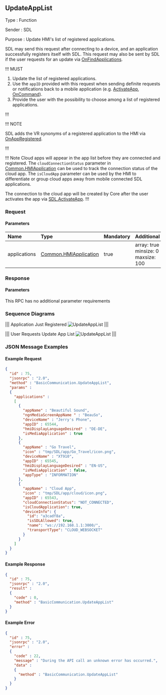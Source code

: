 ## UpdateAppList

Type
: Function

Sender
: SDL

Purpose
: Update HMI's list of registered applications.

SDL may send this request after connecting to a device, and an application successfully registers itself with SDL. This request may also be sent by SDL if the user requests for an update via [OnFindApplications](../onfindapplications).

!!! MUST

  1. Update the list of registered applications.
  2. Use the `appID` provided with this request when sending definite requests or notifications back to a mobile application (e.g. [ActivateApp](../activateapp), [OnCommand](../../ui/oncommand)).
  3. Provide the user with the possibility to choose among a list of registered applications.

!!!

!!! NOTE

SDL adds the VR synonyms of a registered application to the HMI via [OnAppRegistered](../onappregistered).

!!!

!!! Note
Cloud apps will appear in the app list before they are connected and registered. The `cloudConnectionStatus` parameter in [Common.HMIApplication](../../common/structs/#hmiapplication) can be used to track the connection status of the cloud app. The `isCloudApp` parameter can be used by the HMI to differentiate or group cloud apps away from mobile connected SDL applications. 

The connection to the cloud app will be created by Core after the user activates the app via [SDL.ActivateApp](../../SDL/ActivateApp).
!!!


### Request

#### Parameters

|Name|Type|Mandatory|Additional|
|:---|:---|:--------|:---------|
|applications|[Common.HMIApplication](../../common/structs/#hmiapplication)|true|array: true<br>minsize: 0<br>maxsize: 100|

### Response

#### Parameters

This RPC has no additional parameter requirements

### Sequence Diagrams

|||
Application Just Registered
![UpdateAppList](./assets/UpdateAppListAppRegister.png)
|||

|||
User Requests Update App List
![UpdateAppList](./assets/UpdateAppListUser.png)
|||

### JSON Message Examples

#### Example Request

```json
{
  "id" : 75,
  "jsonrpc" : "2.0",
  "method" : "BasicCommunication.UpdateAppList",
  "params" :
  {
    "applications" :
    [
      {
        "appName" : "Beautiful Sound",
        "ngnMediaScreenAppName " : "BeauSo",
        "deviceName" : "Jerry's Phone",
        "appID" : 65544,
        "hmiDisplayLanguageDesired" : "DE-DE",
        "isMediaApplication" : true
      },
      {
        "appName" : "Go Travel",
        "icon" : "tmp/SDL/app/Go_Travel/icon.png",
        "deviceName" : "XT910",
        "appID" : 65545,
        "hmiDisplayLanguageDesired" : "EN-US",
        "isMediaApplication" : false,
        "appType" : "INFORMATION"
      },
      {
        "appName" : "Cloud App",
        "icon" : "tmp/SDL/app/cloud/icon.png",
        "appID" : 65543,
        "cloudConnectionStatus": "NOT_CONNECTED",
        "isCloudApplication": true,
        "deviceInfo": {
          "id": "a3cadf8a",
          "isSDLAllowed": true,
          "name": "ws://192.168.1.1:3000/",
          "transportType": "CLOUD_WEBSOCKET"
        }
      }
    ]
  }
}
```

#### Example Response

```json
{
  "id" : 75,
  "jsonrpc" : "2.0",
  "result" :
  {
    "code" : 0,
    "method" : "BasicCommunication.UpdateAppList"
  }
}
```

#### Example Error

```json
{
  "id" : 75,
  "jsonrpc" : "2.0",
  "error" :
  {
    "code" : 22,
    "message" : "During the API call an unknown error has occurred.",
    "data" :
    {
      "method" : "BasicCommunication.UpdateAppList"
    }
  }
}
```
